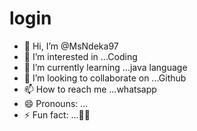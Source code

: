 # login
- 👋 Hi, I’m @MsNdeka97
- 👀 I’m interested in ...Coding
- 🌱 I’m currently learning ...java language 
- 💞️ I’m looking to collaborate on ...Github 
- 📫 How to reach me ...whatsapp 
- 😄 Pronouns: ...
- ⚡ Fun fact: ...🥰😍

<!---
MsNdeka97/MsNdeka97 is a ✨ special ✨ repository because its `README.md` (this file) appears on your GitHub profile.
You can click the Preview link to take a look at your changes.
--->
